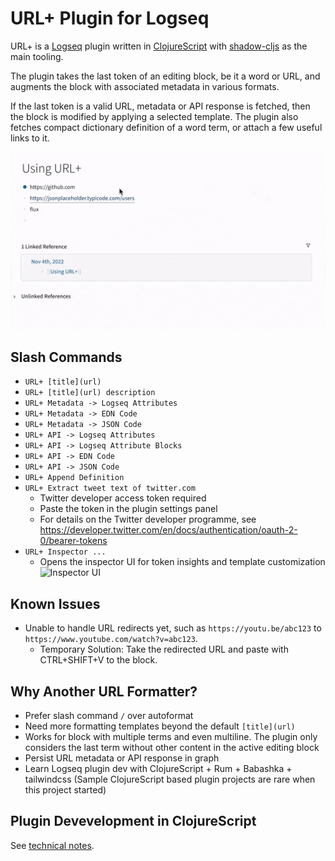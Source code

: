 # URL+ Plugin for Logseq

URL+ is a [Logseq](https://logseq.com) plugin written in [ClojureScript](https://clojurescript.org) with [shadow-cljs](https://github.com/thheller/shadow-cljs) as the main tooling.

The plugin takes the last token of an editing block, be it a word or URL, and augments the block with associated metadata in various formats. 

If the last token is a valid URL, metadata or API response is fetched, then the block is modified by applying a selected template. The plugin also fetches compact dictionary definition of a word term, or attach a few useful links to it.

![demo](demo.gif)

## Slash Commands

- `URL+ [title](url)`
- `URL+ [title](url) description`
- `URL+ Metadata -> Logseq Attributes`
- `URL+ Metadata -> EDN Code`
- `URL+ Metadata -> JSON Code`
- `URL+ API -> Logseq Attributes`
- `URL+ API -> Logseq Attribute Blocks`
- `URL+ API -> EDN Code`
- `URL+ API -> JSON Code`
- `URL+ Append Definition`
- `URL+ Extract tweet text of twitter.com`
  - Twitter developer access token required
  - Paste the token in the plugin settings panel
  - For details on the Twitter developer programme, see https://developer.twitter.com/en/docs/authentication/oauth-2-0/bearer-tokens
- `URL+ Inspector ...`
  - Opens the inspector UI for token insights and template customization
  ![Inspector UI](inspector-ui.png)

## Known Issues
- Unable to handle URL redirects yet, such as `https://youtu.be/abc123` to `https://www.youtube.com/watch?v=abc123`. 
  - Temporary Solution: Take the redirected URL and paste with CTRL+SHIFT+V to the block.

## Why Another URL Formatter?

- Prefer slash command `/` over autoformat
- Need more formatting templates beyond the default `[title](url)`
- Works for block with multiple terms and even multiline. The plugin only considers the last term without other content in the active editing block
- Persist URL metadata or API response in graph
- Learn Logseq plugin dev with ClojureScript + Rum + Babashka + tailwindcss (Sample ClojureScript based plugin projects are rare when this project started)

## Plugin Devevelopment in ClojureScript

See [technical notes](./doc/dev-notes.md).
